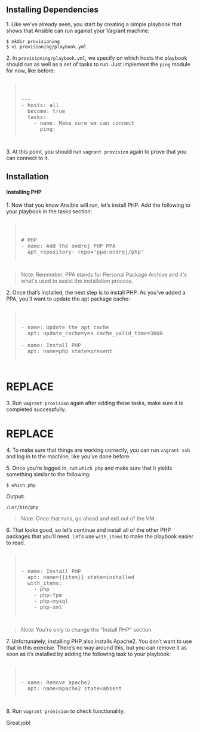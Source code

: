 ## Installing Dependencies
1\. Like we've already seen, you start by creating a simple playbook that shows that Ansible can run against your Vagrant machine:

```console
$ mkdir provisioning
$ vi provisioning/playbook.yml
```

2\. In `provisioning/playbook.yml`, we specify on which hosts the playbook should run as well as a set of tasks to run. Just implement the `ping` module for now, like before:

<pre class="files" data-filename="playbook.yml"><blockquote>

---
- hosts: all
  become: true
  tasks:
    - name: Make sure we can connect
      ping:

</blockquote></pre>

3\. At this point, you should run `vagrant provision` again to prove that you can connect to it.

## Installation

#### Installing PHP

1\. Now that you know Ansible will run, let’s install PHP. Add the following to your playbook in the tasks section:

<pre class="files" data-filename="playbook.yml"><blockquote>

# PHP
- name: Add the ondrej PHP PPA
  apt_repository: repo='ppa:ondrej/php'

</blockquote></pre>

>Note: Remmeber, PPA stands for Personal Package Archive and it's what's used to assist the installation process.

2\. Once that’s installed, the next step is to install PHP. As you’ve added a PPA, you’ll want to update the apt package cache:

<pre class="files" data-filename="playbook.yml"><blockquote>

- name: Update the apt cache
  apt: update_cache=yes cache_valid_time=3600

- name: Install PHP
  apt: name=php state=present

</blockquote></pre>

# REPLACE
3\. Run `vagrant provision` again after adding these tasks, make sure it is completed successfully.

# REPLACE
4\. To make sure that things are working correctly, you can run `vagrant ssh` and log in to the machine, like you've done before.

5\. Once you’re logged in, run `which php` and make sure that it yields something similar to the following:

```
$ which php
```

Output:

```
/usr/bin/php
```

>Note: Once that runs, go ahead and exit out of the VM.

6\. That looks good, so let’s continue and install all of the other PHP packages that you’ll need. Let’s use `with_items` to make the playbook easier to read.

<pre class="files" data-filename="playbook.yml"><blockquote>

- name: Install PHP
  apt: name={{item}} state=installed
  with_items:
    - php
    - php-fpm
    - php-mysql
    - php-xml

</blockquote></pre>

>Note: You're only to change the "Install PHP" section.

7\. Unfortunately, installing PHP also installs Apache2. You don’t want to use that in this exercise. There’s no way around this, but you can remove it as soon as it’s installed by adding the following task to your playbook:

<pre class="files" data-filename="playbook.yml"><blockquote>

- name: Remove apache2
  apt: name=apache2 state=absent

</blockquote></pre>

8\. Run `vagrant provision` to check functionality.

Great job!
